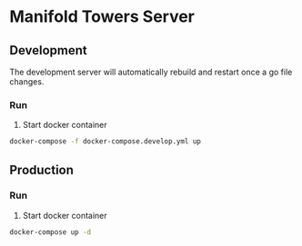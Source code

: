 # Manifold Towers Server

## Development
The development server will automatically rebuild and restart once a go file changes.

### Run

1. Start docker container
```bash
docker-compose -f docker-compose.develop.yml up
```

## Production

### Run

1. Start docker container
```bash
docker-compose up -d
```